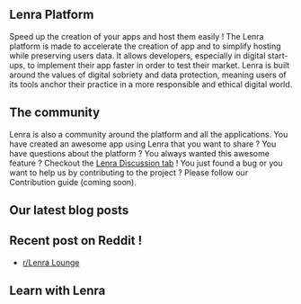 ## Lenra Platform 

Speed up the creation of your apps and host them easily !
The Lenra platform is made to accelerate the creation of app and to simplify hosting while preserving users data.
It allows developers, especially in digital start-ups, to implement their app faster in order to test their market.
Lenra is built around the values of digital sobriety and data protection, meaning users of its tools anchor their practice in a more responsible and ethical digital world.

## The community
Lenra is also a community around the platform and all the applications. 
You have created an awesome app using Lenra that you want to share ? You have questions about the platform ? You always wanted this awesome feature ? Checkout the [Lenra Discussion tab](https://github.com/lenra-io/Lenra/discussions) !
You just found a bug or you want to help us by contributing to the project ? Please follow our Contribution guide (coming soon).


## Our latest blog posts
<!-- MEDIUM_POST_LIST:START -->
<!-- MEDIUM_POST_LIST:END -->

## Recent post on Reddit !
<!-- REDDIT_POST_LIST:START -->
- [r/Lenra Lounge](https://www.reddit.com/r/Lenra/comments/qg1ewl/rlenra_lounge/)
<!-- REDDIT_POST_LIST:END -->

## Learn with Lenra
<!-- YOUTUBE_VIDEO_LIST:START -->
<!-- YOUTUBE_VIDEO_LIST:END -->
